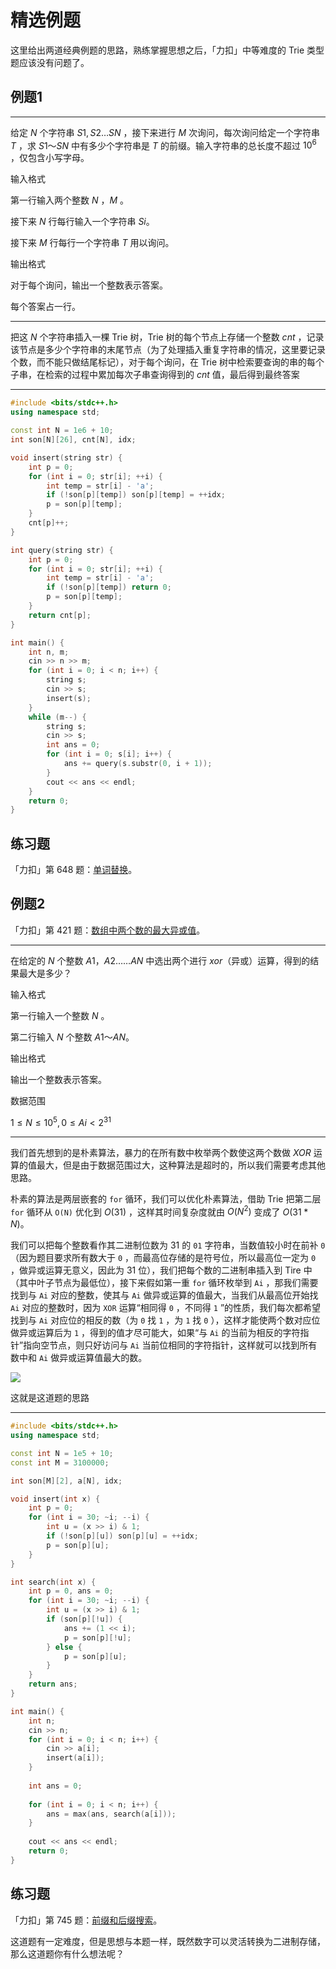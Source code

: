 # 精选例题

这里给出两道经典例题的思路，熟练掌握思想之后，「力扣」中等难度的 Trie 类型题应该没有问题了。

## 例题1

***

给定 $N$ 个字符串 $S1,S2…SN$ ，接下来进行 $M$ 次询问，每次询问给定一个字符串 $T$ ，求 $S1～SN$ 中有多少个字符串是 $T$ 的前缀。输入字符串的总长度不超过 $10^6$ ，仅包含小写字母。

输入格式

第一行输入两个整数 $N$ ，$M$ 。

接下来 $N$ 行每行输入一个字符串 $Si$。

接下来 $M$ 行每行一个字符串 $T$ 用以询问。

输出格式

对于每个询问，输出一个整数表示答案。

每个答案占一行。

***

把这 $N$ 个字符串插入一棵 Trie 树，Trie 树的每个节点上存储一个整数 $cnt$ ，记录该节点是多少个字符串的末尾节点（为了处理插入重复字符串的情况，这里要记录个数，而不能只做结尾标记），对于每个询问，在 Trie 树中检索要查询的串的每个子串，在检索的过程中累加每次子串查询得到的 $cnt$ 值，最后得到最终答案

***

```C++
#include <bits/stdc++.h>
using namespace std;

const int N = 1e6 + 10;
int son[N][26], cnt[N], idx;

void insert(string str) {
    int p = 0;
    for (int i = 0; str[i]; ++i) {
        int temp = str[i] - 'a';
        if (!son[p][temp]) son[p][temp] = ++idx;
        p = son[p][temp];
    }
    cnt[p]++;
}

int query(string str) {
    int p = 0;
    for (int i = 0; str[i]; ++i) {
        int temp = str[i] - 'a';
        if (!son[p][temp]) return 0;
        p = son[p][temp];
    }
    return cnt[p];
}

int main() {
    int n, m;
    cin >> n >> m;
    for (int i = 0; i < n; i++) {
        string s;
        cin >> s;
        insert(s);
    }
    while (m--) {
        string s;
        cin >> s;
        int ans = 0;
        for (int i = 0; s[i]; i++) {
            ans += query(s.substr(0, i + 1));
        }
        cout << ans << endl;
    }
    return 0;
}
```

## 练习题

「力扣」第 648 题：[单词替换](https://leetcode-cn.com/problems/replace-words/)。

## 例题2

「力扣」第 421 题：[数组中两个数的最大异或值](https://leetcode-cn.com/problems/maximum-xor-of-two-numbers-in-an-array/)。

***

在给定的 $N$ 个整数 $A1，A2……AN$ 中选出两个进行 $xor$（异或）运算，得到的结果最大是多少？

输入格式

第一行输入一个整数 $N$ 。

第二行输入 $N$ 个整数 $A1～AN$。

输出格式

输出一个整数表示答案。

数据范围

$1≤N≤10^5, 0≤Ai<2^{31}$

***

我们首先想到的是朴素算法，暴力的在所有数中枚举两个数使这两个数做 $XOR$ 运算的值最大，但是由于数据范围过大，这种算法是超时的，所以我们需要考虑其他思路。  

朴素的算法是两层嵌套的 ``for`` 循环，我们可以优化朴素算法，借助 Trie 把第二层 ``for`` 循环从 ``O(N)`` 优化到 $O(31)$ ，这样其时间复杂度就由 $O(N^2)$ 变成了 $O(31*N)$。

我们可以把每个整数看作其二进制位数为 31 的 ``01`` 字符串，当数值较小时在前补 ``0``（因为题目要求所有数大于 ``0`` ，而最高位存储的是符号位，所以最高位一定为 ``0`` ，做异或运算无意义，因此为 31 位），我们把每个数的二进制串插入到 Tire 中（其中叶子节点为最低位），接下来假如第一重 ``for`` 循环枚举到 ``Ai`` ，那我们需要找到与 ``Ai`` 对应的整数，使其与 ``Ai`` 做异或运算的值最大，当我们从最高位开始找 ``Ai`` 对应的整数时，因为 ``XOR`` 运算“相同得 ``0`` ，不同得 ``1`` ”的性质，我们每次都希望找到与 ``Ai`` 对应位的相反的数（为 ``0`` 找 ``1`` ，为 ``1`` 找 ``0`` ），这样才能使两个数对应位做异或运算后为 ``1`` ，得到的值才尽可能大，如果“与 ``Ai`` 的当前为相反的字符指针”指向空节点，则只好访问与 ``Ai`` 当前位相同的字符指针，这样就可以找到所有数中和 ``Ai`` 做异或运算值最大的数。 

![](https://ae01.alicdn.com/kf/H49d1b2d9a173404ab50a08f5f004d0b84.jpg)

这就是这道题的思路

***

```C++
#include <bits/stdc++.h>
using namespace std;

const int N = 1e5 + 10;
const int M = 3100000;

int son[M][2], a[N], idx;

void insert(int x) {
    int p = 0;
    for (int i = 30; ~i; --i) {
        int u = (x >> i) & 1;
        if (!son[p][u]) son[p][u] = ++idx;
        p = son[p][u];
    }
}

int search(int x) {
    int p = 0, ans = 0;
    for (int i = 30; ~i; --i) {
        int u = (x >> i) & 1;
        if (son[p][!u]) {
            ans += (1 << i);
            p = son[p][!u];
        } else {
            p = son[p][u];
        }
    }
    return ans;
}

int main() {
    int n;
    cin >> n;
    for (int i = 0; i < n; i++) {
        cin >> a[i];
        insert(a[i]);
    }
    
    int ans = 0;
    
    for (int i = 0; i < n; i++) {
        ans = max(ans, search(a[i]));
    }
    
    cout << ans << endl;
    return 0;
}
```

## 练习题

「力扣」第 745 题：[前缀和后缀搜索](https://leetcode-cn.com/problems/prefix-and-suffix-search/)。

这道题有一定难度，但是思想与本题一样，既然数字可以灵活转换为二进制存储，那么这道题你有什么想法呢？